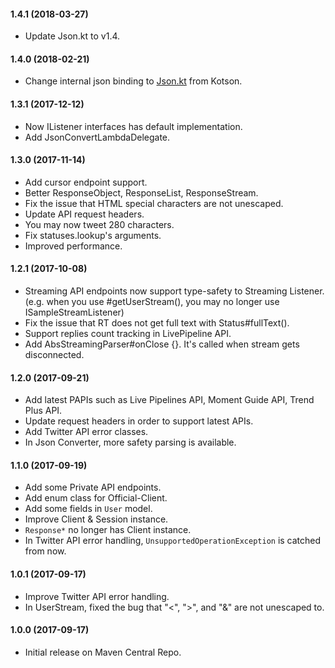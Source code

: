 #### 1.4.1 (2018-03-27)

 * Update Json.kt to v1.4.

#### 1.4.0 (2018-02-21)

 * Change internal json binding to [Json.kt](https://github.com/NephyProject/Json.kt) from Kotson.

#### 1.3.1 (2017-12-12)

 * Now IListener interfaces has default implementation.
 * Add JsonConvertLambdaDelegate.

#### 1.3.0 (2017-11-14)

 * Add cursor endpoint support.
 * Better ResponseObject, ResponseList, ResponseStream.
 * Fix the issue that HTML special characters are not unescaped.
 * Update API request headers.
 * You may now tweet 280 characters.
 * Fix statuses.lookup's arguments.
 * Improved performance.

#### 1.2.1 (2017-10-08)

 * Streaming API endpoints now support type-safety to Streaming Listener. (e.g. when you use #getUserStream(), you may no longer use ISampleStreamListener)
 * Fix the issue that RT does not get full text with Status#fullText().
 * Support replies count tracking in LivePipeline API.
 * Add AbsStreamingParser#onClose {}. It's called when stream gets disconnected.
 
#### 1.2.0 (2017-09-21)

 * Add latest PAPIs such as Live Pipelines API, Moment Guide API, Trend Plus API.
 * Update request headers in order to support latest APIs.
 * Add Twitter API error classes.
 * In Json Converter, more safety parsing is available.

#### 1.1.0 (2017-09-19)

 * Add some Private API endpoints.
 * Add enum class for Official-Client.
 * Add some fields in `User` model.
 * Improve Client & Session instance.
 * `Response*` no longer has Client instance.
 * In Twitter API error handling, `UnsupportedOperationException` is catched from now.

#### 1.0.1 (2017-09-17)

 * Improve Twitter API error handling.
 * In UserStream, fixed the bug that "<", ">", and "&" are not unescaped to.

#### 1.0.0 (2017-09-17)

 * Initial release on Maven Central Repo.
